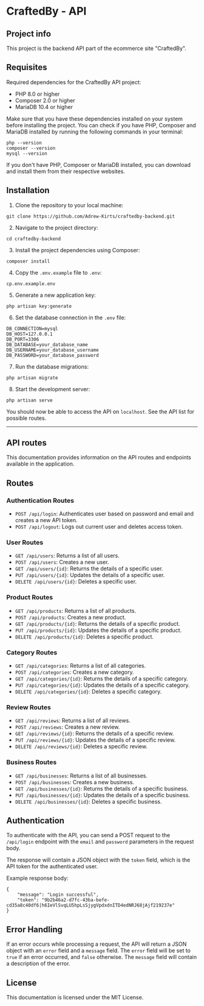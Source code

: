 # CraftedBy - API

## Project info 

This project is the backend API part of the ecommerce site "CraftedBy".

## Requisites

Required dependencies for the CraftedBy API project:

- PHP 8.0 or higher
- Composer 2.0 or higher
- MariaDB 10.4 or higher

Make sure that you have these dependencies installed on your system before installing the project. 
You can check if you have PHP, Composer and MariaDB installed by running the following commands in your terminal:

```
php --version
composer --version
mysql --version
```

If you don't have PHP, Composer or MariaDB installed, you can download and install them from their respective websites.

## Installation

1. Clone the repository to your local machine:

```
git clone https://github.com/Adrew-Kirts/craftedby-backend.git
```

2. Navigate to the project directory:

```
cd craftedby-backend
```

3. Install the project dependencies using Composer:

```
composer install
```

4. Copy the `.env.example` file to `.env`:

```
cp.env.example.env
```

5. Generate a new application key:

```
php artisan key:generate
```

6. Set the database connection in the `.env` file:

```
DB_CONNECTION=mysql
DB_HOST=127.0.0.1
DB_PORT=3306
DB_DATABASE=your_database_name
DB_USERNAME=your_database_username
DB_PASSWORD=your_database_password
```

7. Run the database migrations:

```
php artisan migrate
```

8. Start the development server:

```
php artisan serve
```

You should now be able to access the API on `localhost`. See the API list for possible routes.

-----

## API routes

This documentation provides information on the API routes and endpoints available in the application.

## Routes

### Authentication Routes

- `POST /api/login`: Authenticates user based on password and email and creates a new API token.
- `POST /api/logout`: Logs out current user and deletes access token.

### User Routes

- `GET /api/users`: Returns a list of all users.
- `POST /api/users`: Creates a new user.
- `GET /api/users/{id}`: Returns the details of a specific user.
- `PUT /api/users/{id}`: Updates the details of a specific user.
- `DELETE /api/users/{id}`: Deletes a specific user.

### Product Routes

- `GET /api/products`: Returns a list of all products.
- `POST /api/products`: Creates a new product.
- `GET /api/products/{id}`: Returns the details of a specific product.
- `PUT /api/products/{id}`: Updates the details of a specific product.
- `DELETE /api/products/{id}`: Deletes a specific product.

### Category Routes

- `GET /api/categories`: Returns a list of all categories.
- `POST /api/categories`: Creates a new category.
- `GET /api/categories/{id}`: Returns the details of a specific category.
- `PUT /api/categories/{id}`: Updates the details of a specific category.
- `DELETE /api/categories/{id}`: Deletes a specific category.

### Review Routes

- `GET /api/reviews`: Returns a list of all reviews.
- `POST /api/reviews`: Creates a new review.
- `GET /api/reviews/{id}`: Returns the details of a specific review.
- `PUT /api/reviews/{id}`: Updates the details of a specific review.
- `DELETE /api/reviews/{id}`: Deletes a specific review.

### Business Routes

- `GET /api/businesses`: Returns a list of all businesses.
- `POST /api/businesses`: Creates a new business.
- `GET /api/businesses/{id}`: Returns the details of a specific business.
- `PUT /api/businesses/{id}`: Updates the details of a specific business.
- `DELETE /api/businesses/{id}`: Deletes a specific business.

## Authentication

To authenticate with the API, you can send a POST request to the `/api/login` endpoint with the `email` and `password` parameters in the request body. 

The response will contain a JSON object with the `token` field, which is the API token for the authenticated user.

Example response body:
``` 
{
    "message": "Login successful",
    "token": "9b2b46a2-d7fc-43ba-befe-cd35a8c40df6|h6IeVlSvqLU5hpLsSjygVpdxdnITD4edNRJ68jAjf219237e"
} 
```

## Error Handling

If an error occurs while processing a request, the API will return a JSON object with an `error` field and a `message` field. The `error` field will be set to `true` if an error occurred, and `false` otherwise. The `message` field will contain a description of the error.

## License

This documentation is licensed under the MIT License.
